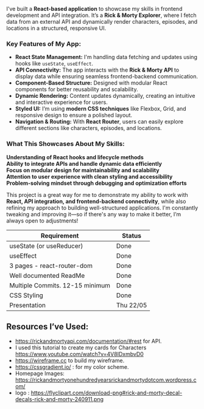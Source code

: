 I've built a **React-based application** to showcase my skills in frontend development and API integration. It’s a **Rick & Morty Explorer**, where I fetch data from an external API and dynamically render characters, episodes, and locations in a structured, responsive UI.

### **Key Features of My App:**
- **React State Management:** I'm handling data fetching and updates using hooks like `useState`, `useEffect`.
- **API Connectivity:** The app interacts with the **Rick & Morty API** to display data while ensuring seamless frontend-backend communication.
- **Component-Based Structure:** Designed with modular React components for better reusability and scalability.
- **Dynamic Rendering:** Content updates dynamically, creating an intuitive and interactive experience for users.
- **Styled UI:** I’m using **modern CSS techniques** like Flexbox, Grid, and responsive design to ensure a polished layout.
- **Navigation & Routing:** With **React Router**, users can easily explore different sections like characters, episodes, and locations.

### **What This Showcases About My Skills:**
**Understanding of React hooks and lifecycle methods**  
**Ability to integrate APIs and handle dynamic data efficiently**  
**Focus on modular design for maintainability and scalability**  
**Attention to user experience with clean styling and accessibility**  
**Problem-solving mindset through debugging and optimization efforts**  

This project is a great way for me to demonstrate my ability to work with **React, API integration, and frontend-backend connectivity**, while also refining my approach to building well-structured applications. I'm constantly tweaking and improving it—so if there's any way to make it better, I’m always open to adjustments!


|Requirement|Status|
|-----------|------|
|useState (or useReducer)|Done|
|useEffect|Done|
|3 pages  -  react-router-dom|Done|
|Well documented ReadMe|Done|
|Multiple Commits. 12-15 minimum|Done|
|CSS Styling|Done|
|Presentation|Thu 22/05|


## Resources I’ve Used: ##
- https://rickandmortyapi.com/documentation/#rest for API.
- I used this tutorial to create my cards for Characters https://www.youtube.com/watch?v=4V8IDxmbvD0
- https://wireframe.cc to build my wireframe.
- https://cssgradient.io/ : for my color scheme.
- Homepage Images: https://rickandmortyonehundredyearsrickandmortydotcom.wordpress.com/
- logo : https://flyclipart.com/download-png#rick-and-morty-decal-decals-rick-and-morty-240911.png




























